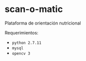 # scan-o-matic
Plataforma de orientación nutricional

Requerimientos:
* `python 2.7.11`
* `mysql`
* `opencv 3`
